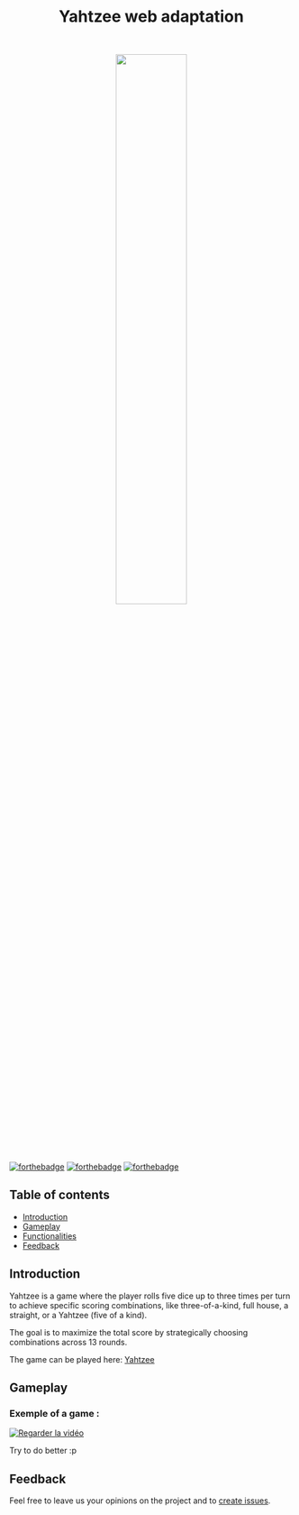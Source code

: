 <h1 align="center"> Yahtzee web adaptation </h1> <br>

<p align="center">
  <img src="public/yahtzee.gif" width="50%">
</p>

[![forthebadge](https://forthebadge.com/images/badges/made-with-react.svg)](https://forthebadge.com)
[![forthebadge](https://forthebadge.com/images/badges/made-with-python.svg)](https://forthebadge.com)
[![forthebadge](http://forthebadge.com/images/badges/built-with-love.svg)](http://forthebadge.com)


## Table of contents

- [Introduction](#introduction)
- [Gameplay](#gameplay)
- [Functionalities](#functionalities)
- [Feedback](#feedback)


## Introduction

Yahtzee is a game where the player rolls five dice up to three times per turn to achieve specific scoring combinations, like three-of-a-kind, full house, a straight, or a Yahtzee (five of a kind). 

The goal is to maximize the total score by strategically choosing combinations across 13 rounds.

The game can be played here: [Yahtzee](https://yams-e2sv.onrender.com)

## Gameplay

### Exemple of a game :

[![Regarder la vidéo](https://img.youtube.com/vi/xs8yNMO7O1g/maxresdefault.jpg)](https://www.youtube.com/watch?v=xs8yNMO7O1g)

Try to do better :p

## Feedback

Feel free to leave us your opinions on the project and to [create issues](https://github.com/samyeuh/Yams/issues/new).

